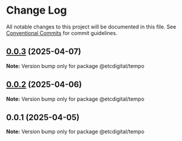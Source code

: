 # Change Log

All notable changes to this project will be documented in this file.
See [Conventional Commits](https://conventionalcommits.org) for commit guidelines.

## [0.0.3](https://github.com/etcdigital/packages/compare/@etcdigital/tempo@0.0.2...@etcdigital/tempo@0.0.3) (2025-04-07)

**Note:** Version bump only for package @etcdigital/tempo





## [0.0.2](https://github.com/etcdigital/packages/compare/@etcdigital/tempo@0.0.1...@etcdigital/tempo@0.0.2) (2025-04-06)

**Note:** Version bump only for package @etcdigital/tempo





## 0.0.1 (2025-04-05)

**Note:** Version bump only for package @etcdigital/tempo
